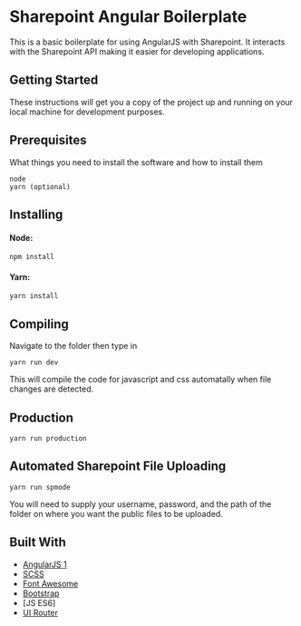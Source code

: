 # Sharepoint Angular Boilerplate
This is a basic boilerplate for using AngularJS with Sharepoint. It interacts with the Sharepoint API making it easier for developing applications.

## Getting Started

These instructions will get you a copy of the project up and running on your local machine for development purposes. 


## Prerequisites

What things you need to install the software and how to install them

```
node
yarn (optional)
```

## Installing

#### Node:
```
npm install
```
#### Yarn:
```
yarn install
```
## Compiling
Navigate to the folder then type in 
```
yarn run dev
``` 
This will compile the code for javascript and css automatally when file changes are detected.
## Production
```
yarn run production
```
## Automated Sharepoint File Uploading
```
yarn run spmode
```

You will need to supply your username, password, and the path of the folder on where you want the public files to be uploaded.


## Built With

* [AngularJS 1](https://angularjs.org/)
* [SCSS](http://sass-lang.com/)
* [Font Awesome](http://fontawesome.io/icons/)
* [Bootstrap](http://getbootstrap.com/)
* [JS ES6]
* [UI Router](https://ui-router.github.io/ng1/)

